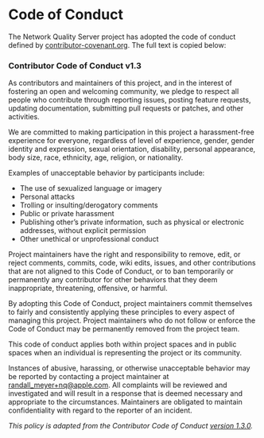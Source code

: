 # Code of Conduct

The Network Quality Server project has adopted the code of conduct defined by [contributor-covenant.org](https://www.contributor-covenant.org). The full text is copied below:

### Contributor Code of Conduct v1.3

As contributors and maintainers of this project, and in the interest of fostering an open and
welcoming community, we pledge to respect all people who contribute through reporting
issues, posting feature requests, updating documentation, submitting pull requests or patches,
and other activities.

We are committed to making participation in this project a harassment-free experience for
everyone, regardless of level of experience, gender, gender identity and expression, sexual
orientation, disability, personal appearance, body size, race, ethnicity, age, religion, or
nationality.

Examples of unacceptable behavior by participants include:
- The use of sexualized language or imagery
- Personal attacks
- Trolling or insulting/derogatory comments
- Public or private harassment
- Publishing other’s private information, such as physical or electronic addresses, without explicit permission
- Other unethical or unprofessional conduct

Project maintainers have the right and responsibility to remove, edit, or reject comments,
commits, code, wiki edits, issues, and other contributions that are not aligned to this Code of
Conduct, or to ban temporarily or permanently any contributor for other behaviors that they
deem inappropriate, threatening, offensive, or harmful.

By adopting this Code of Conduct, project maintainers commit themselves to fairly and
consistently applying these principles to every aspect of managing this project. Project
maintainers who do not follow or enforce the Code of Conduct may be permanently removed
from the project team.

This code of conduct applies both within project spaces and in public spaces when an
individual is representing the project or its community.

Instances of abusive, harassing, or otherwise unacceptable behavior may be reported by
contacting a project maintainer at [randall_meyer+nq@apple.com](mailto:randall_meyer+nq@apple.com).
All complaints will be reviewed and investigated and will result in a response that is deemed
necessary and appropriate to the circumstances. Maintainers are obligated to maintain confidentiality
with regard to the reporter of an incident.

*This policy is adapted from the Contributor Code of Conduct [version 1.3.0](http://contributor-covenant.org/version/1/3/0/).*
